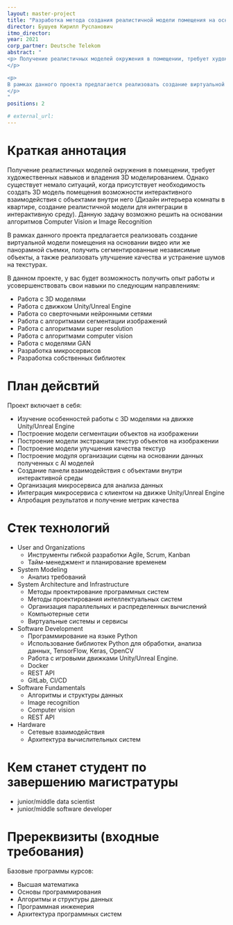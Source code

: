 ```yaml
---
layout: master-project
title: "Разработка метода создания реалистичной модели помещения на основании видеофайла и звукового потока"
director: Бушуев Кирилл Русланович
itmo_director: 
year: 2021
corp_partner: Deutsche Telekom
abstract: "
<p> Получение реалистичных моделей окружения в помещении, требует художественных навыков и владения 3D моделированием. Однако существует немало ситуаций, когда присутствует необходимость создать 3D модель помещения возможности интерактивного взаимодействия с объектами внутри него (Дизайн интерьера комнаты в квартире, создание реалистичной модели для интеграции в интерактивную среду). Данную задачу возможно решить на основании алгоритмов Computer Vision и Image Recognition.
</p>

<p>
В рамках данного проекта предлагается реализовать создание виртуальной модели помещения на основании видео или же панорамной съемки, получить сегментированные независимые объекты, а также реализовать улучшение качества и устранение шумов на текстурах.
</p>
"
positions: 2

# external_url:
---
```



# Краткая аннотация

Получение реалистичных моделей окружения в помещении, требует художественных навыков и владения 3D моделированием. Однако существует немало ситуаций, когда присутствует необходимость создать 3D модель помещения возможности интерактивного взаимодействия с объектами внутри него (Дизайн интерьера комнаты в квартире, создание реалистичной модели для интеграции в интерактивную среду). Данную задачу возможно решить на основании алгоритмов Computer Vision и Image Recognition

В рамках данного проекта предлагается реализовать создание виртуальной модели помещения на основании видео или же панорамной съемки, получить сегментированные независимые объекты, а также реализовать улучшение качества и устранение шумов на текстурах.

В данном проекте, у вас будет возможность получить опыт работы и усовершенствовать свои навыки по следующим направлениям:

* Работа с 3D моделями
* Работа с движком Unity/Unreal Engine
* Работа со сверточными нейронными сетями
* Работа с алгоритмами сегментации изображений
* Работа с алгоритмами super resolution
* Работа с алгоритмами computer vision
* Работа с моделями GAN
* Разработка микросервисов
* Разработка собственных библиотек

# План дейсвтий

Проект включает в себя:

* Изучение особенностей работы с 3D моделями на движке Unity/Unreal Engine
* Построение модели сегментации объектов на изображении
* Построение модели экстракции текстур объектов на изображении
* Построение модели улучшения качества текстур
* Построение модуля организации сцены на основании данных полученных с AI моделей
* Создание панели взаимодействия с объектами внутри интерактивной среды
* Организация микросервиса для анализа данных
* Интеграция микросервиса с клиентом на движке Unity/Unreal Engine
* Апробация результатов и получение метрик качества

# Стек технологий

- User and Organizations
    - Инструменты гибкой разработки Agile, Scrum, Kanban
    - Тайм-менеджмент и планирование временем
- System Modeling
    - Анализ требований
- System Architecture and Infrastructure
    - Методы проектирование программных систем
    - Методы проектирования интеллектуальных систем
    - Организация параллельных и распределенных вычислений
    - Компьютерные сети
    - Виртуальные системы и сервисы
- Software Development
    - Программирование на языке Python
    - Использование библиотек Python для обработки, анализа данных, TensorFlow, Keras, OpenCV
    - Работа с игровыми движками Unity/Unreal Engine.
    - Docker
    - REST API
    - GitLab, CI/CD
- Software Fundamentals
    - Алгоритмы и структуры данных
    - Image recognition
    - Computer vision
    - REST API
- Hardware
    - Сетевые взаимодействия
    - Архитектура вычислительных систем

# Кем станет студент по завершению магистратуры

* junior/middle data scientist
* junior/middle software developer

# Пререквизиты (входные требования)

Базовые программы курсов:

* Высшая математика
* Основы программирования
* Алгоритмы и структуры данных
* Программная инженерия
* Архитектура программных систем

